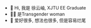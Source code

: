 - 👋 Hi, 我是 徐云岫, XJTU EE Graduate
- 🏳️‍⚧️ 是Transgender woman
- 🥰 爱好很多, 想法也很多, 但是容易烂尾
<!-- - 💞️ I’m looking to collaborate on ... -->
<!-- - 📫 How to reach me ... -->

<!---
TsrmKumoko/TsrmKumoko is a ✨ special ✨ repository because its `README.md` (this file) appears on your GitHub profile.
You can click the Preview link to take a look at your changes.
--->
